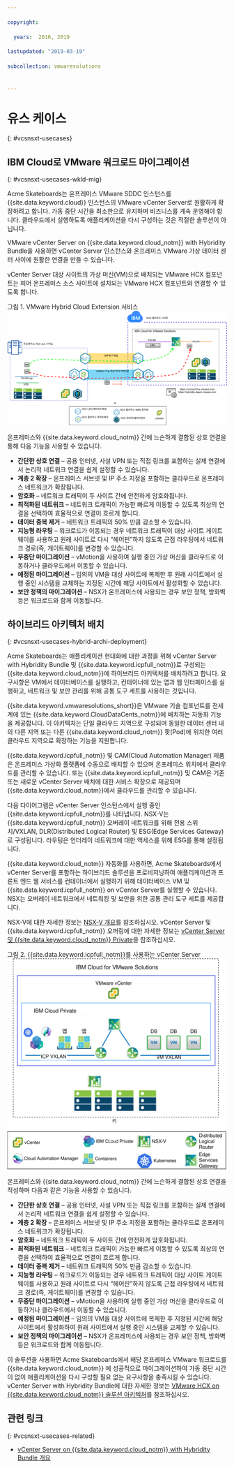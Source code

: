 ```yaml
---

copyright:

  years:  2016, 2019

lastupdated: "2019-03-19"

subcollection: vmwaresolutions


---
```


# 유스 케이스
{: #vcsnsxt-usecases}

## IBM Cloud로 VMware 워크로드 마이그레이션
{: #vcsnsxt-usecases-wkld-mig}

Acme Skateboards는 온프레미스 VMware SDDC 인스턴스를 {{site.data.keyword.cloud}} 인스턴스의 VMware vCenter Server로 원활하게 확장하려고 합니다. 가동 중단 시간을 최소한으로 유지하며 비즈니스를 계속 운영해야 합니다. 클라우드에서 실행하도록 애플리케이션을 다시 구성하는 것은 적절한 솔루션이 아닙니다.

VMware vCenter Server on {{site.data.keyword.cloud_notm}} with Hybridity Bundle을 사용하면
vCenter Server 인스턴스와
온프레미스 VMware 가상 데이터 센터 사이에 원활한 연결을 만들 수 있습니다.

vCenter Server 대상 사이트의 가상 머신(VM)으로 배치되는 VMware HCX 컴포넌트는 피어 온프레미스 소스 사이트에 설치되는 VMware HCX 컴포넌트와 연결할 수 있도록 합니다.

그림 1. VMware Hybrid Cloud Extension 서비스
![VMware Hybrid Cloud Extension 서비스](vcsnsxt-hcx-1.svg)

온프레미스와 {{site.data.keyword.cloud_notm}} 간에 느슨하게 결합된 상호 연결을 통해 다음 기능을 사용할 수 있습니다.
- **간단한 상호 연결** – 공용 인터넷, 사설 VPN 또는 직접 링크를 포함하는 실제 연결에서 논리적 네트워크 연결을 쉽게 설정할 수 있습니다.
- **계층 2 확장** – 온프레미스 서브넷 및 IP 주소 지정을 포함하는 클라우드로 온프레미스 네트워크가 확장됩니다.
- **암호화** – 네트워크 트래픽이 두 사이트 간에 안전하게 암호화됩니다.
- **최적화된 네트워크** – 네트워크 트래픽이 가능한 빠르게 이동할 수 있도록 최상의 연결을 선택하여 효율적으로 연결이 흐르게 합니다.
- **데이터 중복 제거** – 네트워크 트래픽의 50% 만큼 감소할 수 있습니다.
- **지능형 라우팅** – 워크로드가 이동되는 경우 네트워크 트래픽이 대상 사이트 게이트웨이를 사용하고 원래 사이트로 다시 “헤어핀”하지 않도록 근접 라우팅에서 네트워크 경로(즉, 게이트웨이)를 변경할 수 있습니다.
- **무중단 마이그레이션** – vMotion을 사용하여 실행 중인 가상 머신을 클라우드로 이동하거나 클라우드에서 이동할 수 있습니다.
- **예정된 마이그레이션** – 임의의 VM을 대상 사이트에 복제한 후 원래 사이트에서 실행 중인 시스템을 교체하는 지정된 시간에 해당 사이트에서 활성화할 수 있습니다.
- **보안 정책의 마이그레이션** – NSX가 온프레미스에 사용되는 경우 보안 정책, 방화벽 등은 워크로드와 함께 이동됩니다.

## 하이브리드 아키텍처 배치
{: #vcsnsxt-usecases-hybrid-archi-deployment}

Acme Skateboards는 애플리케이션 현대화에 대한 과정을 위해 vCenter Server with Hybridity Bundle 및 {{site.data.keyword.icpfull_notm}}로 구성되는 {{site.data.keyword.cloud_notm}}에 하이브리드 아키텍처를 배치하려고 합니다. 요구사항은 VM에서 데이터베이스를 실행하고, 컨테이너에 있는 앱과 웹 인터페이스를 실행하고, 네트워크 및 보안 관리를 위해 공통 도구 세트를 사용하는 것입니다.

{{site.data.keyword.vmwaresolutions_short}}은 VMware 기술 컴포넌트를 전세계에 있는
{{site.data.keyword.CloudDataCents_notm}}에 배치하는 자동화 기능을 제공합니다. 이 아키텍처는 단일 클라우드 지역으로 구성되며 동일한 데이터 센터 내의 다른 지역 또는 다른 {{site.data.keyword.cloud_notm}} 팟(Pod)에 위치한 여러 클라우드 지역으로 확장하는 기능을 지원합니다.

{{site.data.keyword.icpfull_notm}} 및 CAM(Cloud Automation Manager) 제품은 온프레미스 가상화 플랫폼에 수동으로 배치할 수 있으며 온프레미스 위치에서 클라우드를 관리할 수 있습니다. 또는 {{site.data.keyword.icpfull_notm}} 및 CAM은 기존 또는 새로운 vCenter Server 배치에 대한 서비스 확장으로 제공되며 {{site.data.keyword.cloud_notm}}에서 클라우드를 관리할 수 있습니다.

다음 다이어그램은 vCenter Server 인스턴스에서 실행 중인 {{site.data.keyword.icpfull_notm}}를 나타냅니다. NSX-V는 {{site.data.keyword.icpfull_notm}} 오버레이 네트워크를 위해 전용 스위치/VXLAN, DLR(Distributed Logical Router) 및 ESG(Edge Services Gateway)로 구성됩니다. 라우팅은 언더레이 네트워크에 대한 액세스를 위해 ESG를 통해 설정됩니다.

{{site.data.keyword.cloud_notm}} 자동화를 사용하면, Acme Skateboards에서 vCenter Server를 포함하는 하이브리드 솔루션을 프로비저닝하여 애플리케이션과 프론트 엔드 웹 서비스를 컨테이너에서 실행하기 위해 데이터베이스 VM 및 {{site.data.keyword.icpfull_notm}} on vCenter Server를 실행할 수 있습니다. NSX는 오버레이 네트워크에서 네트워킹 및 보안을 위한 공통 관리 도구 세트를 제공합니다.

NSX-V에 대한 자세한 정보는 [NSX-V 개요](/docs/services/vmwaresolutions/archiref/vcsnsxt?topic=vmware-solutions-vcsnsxt-overview-ic4vnsxv)를 참조하십시오. vCenter Server 및 {{site.data.keyword.icpfull_notm}} 오퍼링에 대한 자세한 정보는 [vCenter Server 및 {{site.data.keyword.cloud_notm}} Private](/docs/services/vmwaresolutions/archiref/vcsicp?topic=vmware-solutions-vcsicp-intro)을 참조하십시오.

그림 2. {{site.data.keyword.icpfull_notm}}를 사용하는 vCenter Server</br>
![{{site.data.keyword.icpfull_notm}}를 사용하는 vCenter Server](vcsnsxt-nsxvhl.svg)

온프레미스와 {{site.data.keyword.cloud_notm}} 간에 느슨하게 결합된 상호 연결을 작성하며 다음과 같은 기능을 사용할 수 있습니다.
-	**간단한 상호 연결** – 공용 인터넷, 사설 VPN 또는 직접 링크를 포함하는 실제 연결에서 논리적 네트워크 연결을 쉽게 설정할 수 있습니다.
-	**계층 2 확장** – 온프레미스 서브넷 및 IP 주소 지정을 포함하는 클라우드로 온프레미스 네트워크가 확장됩니다.
-	**암호화** – 네트워크 트래픽이 두 사이트 간에 안전하게 암호화됩니다.
-	**최적화된 네트워크** – 네트워크 트래픽이 가능한 빠르게 이동할 수 있도록 최상의 연결을 선택하여 효율적으로 연결이 흐르게 합니다.
-	**데이터 중복 제거** – 네트워크 트래픽의 50% 만큼 감소할 수 있습니다.
-	**지능형 라우팅** – 워크로드가 이동되는 경우 네트워크 트래픽이 대상 사이트 게이트웨이를 사용하고 원래 사이트로 다시 “헤어핀”하지 않도록 근접 라우팅에서 네트워크 경로(즉, 게이트웨이)를 변경할 수 있습니다.
-	**무중단 마이그레이션** – vMotion을 사용하여 실행 중인 가상 머신을 클라우드로 이동하거나 클라우드에서 이동할 수 있습니다.
-	**예정된 마이그레이션** – 임의의 VM을 대상 사이트에 복제한 후 지정된 시간에 해당 사이트에서 활성화하여 원래 사이트에서 실행 중인 시스템을 교체할 수 있습니다.
-	**보안 정책의 마이그레이션** – NSX가 온프레미스에 사용되는 경우 보안 정책, 방화벽 등은 워크로드와 함께 이동됩니다.

이 솔루션을 사용하면 Acme Skateboards에서 해당 온프레미스 VMware 워크로드를 {{site.data.keyword.cloud_notm}} 에 성공적으로 마이그레이션하여 가동 중단 시간이 없이 애플리케이션을 다시 구성할 필요 없는 요구사항을 충족시킬 수 있습니다. vCenter Server with Hybridity Bundle에 대한 자세한 정보는 [VMware HCX on {{site.data.keyword.cloud_notm}} 솔루션 아키텍처](/docs/services/vmwaresolutions/services?topic=vmware-solutions-hcx-archi-intro#hcx-archi-intro)를 참조하십시오.

## 관련 링크
{: #vcsnsxt-usecases-related}

* [vCenter Server on {{site.data.keyword.cloud_notm}} with Hybridity Bundle 개요](/docs/services/vmwaresolutions/archiref/vcs?topic=vmware-solutions-vcs-hybridity-intro)
